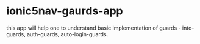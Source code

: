 # ionic5nav-gaurds-app
this app will help one to understand basic implementation of guards - into-guards, auth-guards, auto-login-guards.

